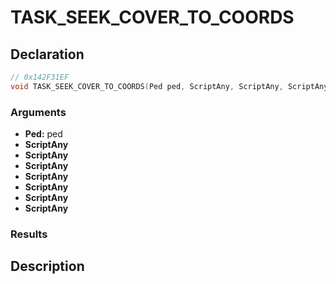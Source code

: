 # TASK_SEEK_COVER_TO_COORDS

## Declaration
```cpp
// 0x142F31EF
void TASK_SEEK_COVER_TO_COORDS(Ped ped, ScriptAny, ScriptAny, ScriptAny, ScriptAny, ScriptAny, ScriptAny, ScriptAny);
```

### Arguments
- **Ped:** ped
- **ScriptAny**
- **ScriptAny**
- **ScriptAny**
- **ScriptAny**
- **ScriptAny**
- **ScriptAny**
- **ScriptAny**

### Results

## Description
